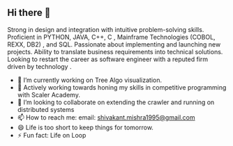 ## Hi there 👋

Strong in design and integration with intuitive problem-solving skills. Proficient in PYTHON, JAVA, C++, C , Mainframe Technologies (COBOL, REXX, DB2) , and SQL. Passionate about implementing and launching new projects. Ability to translate business requirements into technical solutions. Looking to restart the career as software engineer with a reputed firm driven by technology .

- 🔭 I’m currently working on Tree Algo visualization.
- 🌱 Actively working towards honing my skills in competitive programming with Scaler Academy.
- 👯 I’m looking to collaborate on extending the crawler and running on distributed systems
- 📫 How to reach me: email: shivakant.mishra1995@gmail.com 
- 😄 Life is too short to keep things for tomorrow. 
- ⚡ Fun fact: Life on Loop

